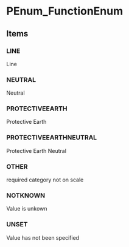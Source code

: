 # PEnum_FunctionEnum

## Items

### LINE
Line

### NEUTRAL
Neutral

### PROTECTIVEEARTH
Protective Earth

### PROTECTIVEEARTHNEUTRAL
Protective Earth Neutral

### OTHER
required category not on scale

### NOTKNOWN
Value is unkown

### UNSET
Value has not been specified
